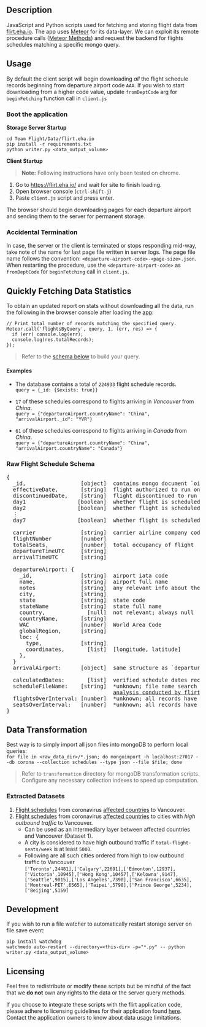 ## Description

JavaScript and Python scripts used for fetching and storing flight data from [flirt.eha.io](https://flirt.eha.io/). The app uses [Meteor](https://www.meteor.com/) for its data-layer. We can exploit its remote procedure calls ([Meteor Methods](https://guide.meteor.com/methods.html)) and request the backend for flights schedules matching a specific mongo query.

## Usage

By default the client script will begin downloading _all_ the flight schedule records beginning from departure airport code `AAA`. If you wish to start downloading from a higher code value, update `fromDeptCode` arg for `beginFetching` function call in `client.js`

### Boot the application

**Storage Server Startup**

```console
cd Team Flight/Data/flirt.eha.io
pip install -r requirements.txt
python writer.py <data_output_volume>
```

**Client Startup**  
> **Note:** Following instructions have only been tested on chrome.

1. Go to <https://flirt.eha.io/> and wait for site to finish loading.
2. Open browser console (`ctrl-shift-j`)
3. Paste `client.js` script and press enter.

The browser should begin downloading pages for each departure airport and sending them to the server for permanent storage.

### Accidental Termination

In case, the server or the client is terminated or stops responding mid-way, take note of the name for last page file written in server logs. The page file name follows the convention: `<departure-airport-code>-<page-size>.json`. When restarting the procedure, use the `<departure-airport-code>` as `fromDeptCode` for `beginFetching` call in `client.js`.

## Quickly Fetching Data Statistics

To obtain an updated report on stats without downloading all the data, run the following in the browser console after loading the [app](https://flirt.eha.io/):

```console
// Print total number of records matching the specified query.
Meteor.call('flightsByQuery', query, 1, (err, res) => {
  if (err) console.log(err);
  console.log(res.totalRecords);
});
```

> Refer to the [schema below](#raw-flight-schedule-schema) to build your query.

#### Examples

- The database contains a total of `224933` flight schedule records.  
  `query = {_id: {$exists: true}}`

- `17` of these schedules correspond to flights arriving in _Vancouver_ from _China_.  
  `query = {"departureAirport.countryName": "China", "arrivalAirport._id": "YVR"}`
- `61` of these schedules correspond to flights arriving in _Canada_ from _China_.  
  `query = {"departureAirport.countryName": "China", "arrivalAirport.countryName": "Canada"}`

### Raw Flight Schedule Schema

<pre>
{
  _id,                 [object]  contains mongo document `oid`
  effectiveDate,       [string]  flight authorized to run on this schedule
  discontinuedDate,    [string]  flight discontinued to run on this schedule
  day1                [boolean]  whether flight is scheduled on Monday (UTC)
  day2                [boolean]  whether flight is scheduled on Tuesday (UTC)
  ⋮
  day7                [boolean]  whether flight is scheduled on Sunday (UTC)

  carrier              [string]  carrier airline company code
  flightNumber         [number]
  totalSeats,          [number]  total occupancy of flight
  departureTimeUTC     [string]
  arrivalTimeUTC       [string]

  departureAirport: {
    _id,               [string]  airport iata code
    name,              [string]  airport full name
    notes              [string]  any relevant info about the airport
    city,              [string]
    state              [string]  state code
    stateName          [string]  state full name
    country,             [null]  not relevant; always null
    countryName,       [string]
    WAC                [number]  World Area Code
    globalRegion,      [string]
    loc: {
      type,            [string]
      coordinates,       [list]  [longitude, latitude]
    },
  }
  arrivalAirport:      [object]  same structure as `departureAirport`

  calculatedDates:       [list]  verified schedule dates recorded by server?
  scheduleFileName:    [string]  *unknown; file name search to some  
                                 <a href="http://apps.eha.io/flight-data-validation.html">analysis conducted by flirt</a>
  flightsOverInterval: [number]  *unknown; all records have value 0
  seatsOverInterval:   [number]  *unknown; all records have value 0
}
</pre>

## Data Transformation

Best way is to simply import all json files into mongoDB to perform local queries:  
`for file in <raw_data_dir>/*.json; do mongoimport -h localhost:27017 --db corona --collection schedules --type json --file $file; done`

> Refer to `transformation` directory for mongoDB transformation scripts.  
> Configure any necessary collection indexes to speed up computation.

### Extracted Datasets

1. [Flight schedules](https://drive.google.com/open?id=1EZJpA_x2zXbgEQ86Y3StAI2pOISjaWmm) from coronavirus [affected countries](https://gisanddata.maps.arcgis.com/apps/opsdashboard/index.html#/bda7594740fd40299423467b48e9ecf6) to Vancouver.
2. [Flight schedules](https://drive.google.com/open?id=18zIs2o6TPMN2XrSNphxZDaqpF_xmcLd4) from coronavirus [affected countries](https://gisanddata.maps.arcgis.com/apps/opsdashboard/index.html#/bda7594740fd40299423467b48e9ecf6) to cities with *high outbound traffic* to Vancouver.
   - Can be used as an intermediary layer between affected countries and Vancouver (Dataset 1).
   - A city is considered to have high outbound traffic if `total-flight-seats/week` is at least `5000`.
   - Following are all such cities ordered from high to low outbound traffic to Vancouver  
   `['Toronto',24481],['Calgary',22691],['Edmonton',12937],['Victoria',10945],['Hong Kong',10457],['Kelowna',9147],['Seattle',9015],['Los Angeles',7390],['San Francisco',6635],['Montreal-PET',6565],['Taipei',5798],['Prince George',5234],['Beijing',5159]`

## Development

If you wish to run a file watcher to automatically restart storage server on file save event:

```console
pip install watchdog
watchmedo auto-restart --directory=<this-dir> -p="*.py" -- python writer.py <data_output_volume>
```

## Licensing
Feel free to redistribute or modify these scripts but be mindful of the fact that we **do not** own any rights to the data or the server query methods.

If you choose to integrate these scripts with the flirt application code, please adhere to licensing guidelines for their application found [here](https://github.com/ecohealthalliance/flirt). Contact the application owners to know about data usage limitations.

